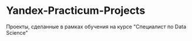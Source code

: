 # Yandex-Practicum-Projects
Проекты, сделанные в рамках обучения на курсе "Специалист по Data Science"
